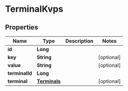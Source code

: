 
# TerminalKvps

## Properties
Name | Type | Description | Notes
------------ | ------------- | ------------- | -------------
**id** | **Long** |  | 
**key** | **String** |  |  [optional]
**value** | **String** |  |  [optional]
**terminalId** | **Long** |  | 
**terminal** | [**Terminals**](Terminals.md) |  |  [optional]



